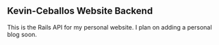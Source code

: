 ## Kevin-Ceballos Website Backend

This is the Rails API for my personal website. 
I plan on adding a personal blog soon.
